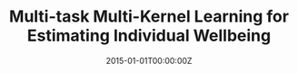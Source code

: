 ---
title: "Multi-task Multi-Kernel Learning for Estimating Individual Wellbeing"
authors:
- admin
- Taylor S. Taylor
- Sano A. Sano
- \& Picard R. Picard R
date: "2015-01-01T00:00:00Z"
doi: ""

author_notes:
- "Equal contribution"
- "Equal contribution"
- ""
- ""

# Schedule page publish date (NOT publication's date).
publishDate: "2015-01-01T00:00:00Z"

# Publication type.
# Legend: 0 = Uncategorized; 1 = Conference paper; 2 = Journal article;
# 3 = Preprint / Working Paper; 4 = Report; 5 = Book; 6 = Book section;
# 7 = Thesis; 8 = Patent
publication_types: ["1"]

# Publication name and optional abbreviated publication name.
publication: In *Neural Information Processing Systems (NeurIPS) Workshop on Multimodal Machine Learning* 
publication_short: In *Neural Information Processing Systems (NeurIPS) Workshop on Multimodal Machine Learning* 

abstract: 
# Summary. An optional shortened abstract.
summary: ''

tags:
- Generalization
- Affective Computing
- Wellbeing
- Healthcare
- Physiology
featured: false

links:
url_pdf: https://affect.media.mit.edu/pdfs/15.Jaques-etal-NIPSMMML.pdf
url_code: ''
url_dataset: ''
url_poster: ''
url_project: ''
url_slides: ''
url_source: ''
url_video: ''

# Featured image
# To use, add an image named `featured.jpg/png` to your page's folder. 
image:
  caption: ''
  focal_point: Center
  preview_only: false

# Associated Projects (optional).
#   Associate this publication with one or more of your projects.
#   Simply enter your project's folder or file name without extension.
#   E.g. `internal-project` references `content/project/internal-project/index.md`.
#   Otherwise, set `projects: []`.
projects: []

# Slides (optional).
#   Associate this publication with Markdown slides.
#   Simply enter your slide deck's filename without extension.
#   E.g. `slides: "example"` references `content/slides/example/index.md`.
#   Otherwise, set `slides: ""`.
slides: ""
---